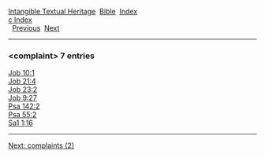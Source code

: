 [Intangible Textual Heritage](../../index)  [Bible](../index) 
[Index](index)   
[c Index](_c_)  
  [Previous](c02382)  [Next](c02384) 

------------------------------------------------------------------------

### &lt;complaint&gt; 7 entries

[Job 10:1](../kjv/job010.htm#001)  
[Job 21:4](../kjv/job021.htm#004)  
[Job 23:2](../kjv/job023.htm#002)  
[Job 9:27](../kjv/job009.htm#027)  
[Psa 142:2](../kjv/psa142.htm#002)  
[Psa 55:2](../kjv/psa055.htm#002)  
[Sa1 1:16](../kjv/sa1001.htm#016)  

------------------------------------------------------------------------

[Next: complaints (2)](c02384)
